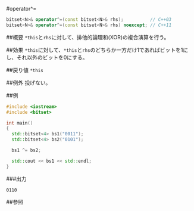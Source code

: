 #operator^=
```cpp
bitset<N>& operator^=(const bitset<N>& rhs);          // C++03
bitset<N>& operator^=(const bitset<N>& rhs) noexcept; // C++11
```

##概要
`*this`と`rhs`に対して、排他的論理和(XOR)の複合演算を行う。


##効果
`*this`に対して、`*this`と`rhs`のどちらか一方だけ1であればビットを1にし、それ以外のビットを0にする。


##戻り値
`*this`


##例外
投げない。


##例
```cpp
#include <iostream>
#include <bitset>

int main()
{
  std::bitset<4> bs1("0011");
  std::bitset<4> bs2("0101");

  bs1 ^= bs2;

  std::cout << bs1 << std::endl;
}
```

###出力
```
0110
```


##参照


